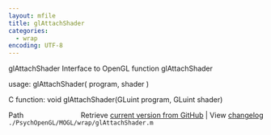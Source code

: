 ```yaml
---
layout: mfile
title: glAttachShader
categories:
  - wrap
encoding: UTF-8
---
```


glAttachShader  Interface to OpenGL function glAttachShader  

usage:  glAttachShader( program, shader )  

C function:  void glAttachShader(GLuint program, GLuint shader)  


<div class="code_header" style="text-align:right;">
  <span style="float:left;">Path&nbsp;&nbsp;</span> <span class="counter">Retrieve <a href=
  "https://raw.github.com/Psychtoolbox-3/Psychtoolbox-3/beta/./PsychOpenGL/MOGL/wrap/glAttachShader.m">current version from GitHub</a> | View <a href=
  "https://github.com/Psychtoolbox-3/Psychtoolbox-3/commits/beta/./PsychOpenGL/MOGL/wrap/glAttachShader.m">changelog</a></span>
</div>
<div class="code">
  <code>./PsychOpenGL/MOGL/wrap/glAttachShader.m</code>
</div>
